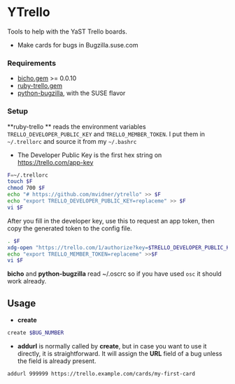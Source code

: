 # YTrello

Tools to help with the YaST Trello boards.

- Make cards for bugs in Bugzilla.suse.com

### Requirements

- [bicho.gem][b] >= 0.0.10
- [ruby-trello.gem][t]
- [python-bugzilla][p], with the SUSE flavor

[b]: https://github.com/dmacvicar/bicho
[t]: https://github.com/jeremytregunna/ruby-trello
[p]: https://build.opensuse.org/package/show/openSUSE:Factory/python-bugzilla

### Setup

**ruby-trello ** reads the environment variables
`TRELLO_DEVELOPER_PUBLIC_KEY` and `TRELLO_MEMBER_TOKEN`. I put them in
`~/.trellorc` and source it from my `~/.bashrc`

- The Developer Public Key is the first hex string on
  <https://trello.com/app-key>

```sh
F=~/.trellorc
touch $F
chmod 700 $F
echo "# https://github.com/mvidner/ytrello" >> $F
echo "export TRELLO_DEVELOPER_PUBLIC_KEY=replaceme" >> $F
vi $F
```

After you fill in the developer key, use this to request an app token, then
copy the generated token to the config file.

```sh
. $F
xdg-open "https://trello.com/1/authorize?key=$TRELLO_DEVELOPER_PUBLIC_KEY&name=ytrello&expiration=never&response_type=token&scope=read,write"
echo "export TRELLO_MEMBER_TOKEN=replaceme" >>$F
vi $F
```

**bicho** and **python-bugzilla** read ~/.oscrc so if you have used `osc` it
should work already.

## Usage

- **create**

```sh
create $BUG_NUMBER
```


- **addurl** is normally called by **create**,
  but in case you want to use it directly, it is straightforward. It will
  assign the **URL** field of a bug unless the field is already present.

```sh
addurl 999999 https://trello.example.com/cards/my-first-card
```

